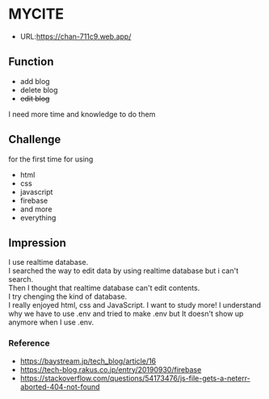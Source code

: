 # MYCITE

* URL:<https://chan-711c9.web.app/>

## Function

* add blog
* delete blog
* ~~edit blog~~

I need more time and knowledge to do them

## Challenge

for the first time for using
* html
* css
* javascript
* firebase
* and more
* everything

## Impression

I use realtime database.  
I searched the way to edit data by using realtime database but i can't search.  
Then I thought that realtime database can't edit contents.  
I try chenging the kind of database.  
I really enjoyed html, css and JavaScript. I  want to study more!
I understand why we have to use .env and tried to make .env but It doesn't show up anymore when I use .env.

### Reference

* <https://baystream.jp/tech_blog/article/16>
* <https://tech-blog.rakus.co.jp/entry/20190930/firebase>
* <https://stackoverflow.com/questions/54173476/js-file-gets-a-neterr-aborted-404-not-found>
